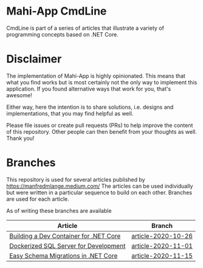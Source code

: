 # Mahi-App CmdLine
CmdLine is part of a series of articles that illustrate a variety of programming concepts based on .NET Core.

# Disclaimer
The implementation of Mahi-App is highly opinionated. This means that what you find works but is most certainly not the only way to implement this application. If you found alternative ways that work for you, that's awesome!

Either way, here the intention is to share solutions, i.e. designs and implementations, that you may find helpful as well.

Please file issues or create pull requests (PRs) to help improve the content of this repository. Other people can then benefit from your thoughts as well. Thank you!

# Branches

This repository is used for several articles published by https://manfredmlange.medium.com/ The articles can be used individually but were written in a particular sequence to build on each other. Branches are used for each article.

As of writing these branches are available

| Article | Branch |
|---------|--------|
| [Building a Dev Container for .NET Core](https://manfredmlange.medium.com/building-a-dev-container-for-net-core-e43a2236504f) | [article-2020-10-26](https://github.com/mahi-app/CmdLine/tree/article-2020-10-26) |
| [Dockerized SQL Server for Development](https://manfredmlange.medium.com/dockerized-sql-server-for-development-248a99c9a1a) | [article-2020-11-01](https://github.com/mahi-app/CmdLine/tree/article-2020-11-01) |
| [Easy Schema Migrations in .NET Core](https://manfredmlange.medium.com/easy-schema-migrations-in-net-core-abd214fa054c) | [article-2020-11-15](https://github.com/mahi-app/CmdLine/tree/article-2020-11-15) |
